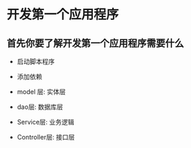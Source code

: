 # 开发第一个应用程序

## 首先你要了解开发第一个应用程序需要什么

* 启动脚本程序

* 添加依赖

* model 层: 实体层

* dao层: 数据库层

* Service层: 业务逻辑

* Controller层: 接口层
